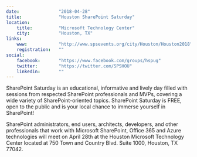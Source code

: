 ```yaml
---
date:               "2018-04-28"
title:              "Houston SharePoint Saturday"
location:           
    title:          "Microsoft Technology Center"
    city:           "Houston, TX"
links:
    www:            "http://www.spsevents.org/city/Houston/Houston2018"
    registration:   ""
social:
    facebook:       "https://www.facebook.com/groups/hspug"
    twitter:        "https://twitter.com/SPSHOU"
    linkedin:       ""
---
```

SharePoint Saturday is an educational, informative and lively day filled with sessions from respected SharePoint professionals and MVPs, covering a wide variety of SharePoint-oriented topics.  SharePoint Saturday is FREE, open to the public and is your local chance to immerse yourself in SharePoint!

SharePoint administrators, end users, architects, developers, and other professionals that​ work with Microsoft SharePoint, Office 365 and Azure technologies will meet on April 28​th at the Houston Microsoft Technology Center​ located at 750 Town and Country Blvd. Suite 1000, Houston, TX 77042.​